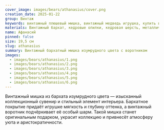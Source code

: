 ```yaml
---
cover_image: images/bears/athanasius/cover.png
creation_date: 2025-01-22
group: Винтаж
keywords: винтажный плюшевый мишка, винтажный медведь игрушка, купить винтажного медведя, антикварный плюшевый мишка, антикварные игрушки медведи, коллекционные медведи, мягкие игрушки винтаж, ретро медведь игрушка, плюшевый мишка коллекция
materials: Винтажный бархат, кедровые опилки, кедровая шерсть, металлический гранулят, глаза матовые черные - стекло (Германия) - Голова и все лапки подвижны. Соединение шплинтов и дисков. (На 5 шплинтах)
name: Афанасий
pinned: false
size: 19,5 см
slug: athanasius
summary: Винтажный бархатный мишка изумрудного цвета с воротником
images:
  - images/bears/athanasius/1.png
  - images/bears/athanasius/2.png
  - images/bears/athanasius/3.png
  - images/bears/athanasius/4.png
  - images/bears/athanasius/5.png
  - images/bears/athanasius/6.png
---
```

Винтажный мишка из бархата изумрудного цвета — изысканный коллекционный сувенир и стильный элемент интерьера. Бархатное покрытие придаёт игрушке мягкость и глубину оттенка, а винтажный воротник подчёркивает её особый шарм. Такой мишка станет оригинальным подарком, украсит коллекцию и привнесёт атмосферу уюта и аристократичности.